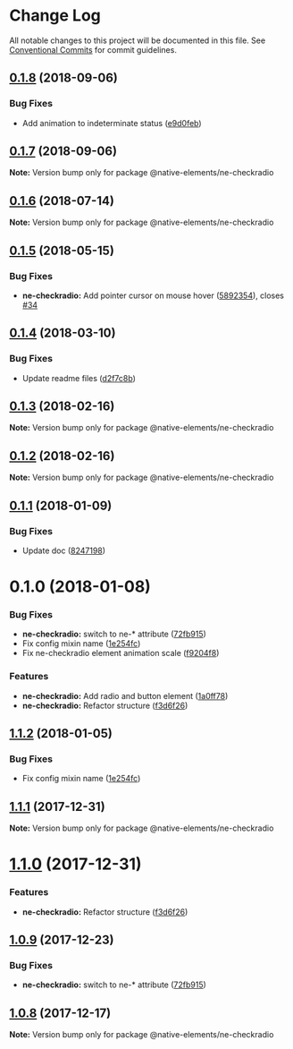 # Change Log

All notable changes to this project will be documented in this file.
See [Conventional Commits](https://conventionalcommits.org) for commit guidelines.

<a name="0.1.8"></a>
## [0.1.8](https://github.com/equinusocio/native-elements/tree/master/elements/ne-checkradio/compare/@native-elements/ne-checkradio@0.1.7...@native-elements/ne-checkradio@0.1.8) (2018-09-06)


### Bug Fixes

* Add animation to indeterminate status ([e9d0feb](https://github.com/equinusocio/native-elements/tree/master/elements/ne-checkradio/commit/e9d0feb))





<a name="0.1.7"></a>
## [0.1.7](https://github.com/equinusocio/native-elements/tree/master/elements/ne-checkradio/compare/@native-elements/ne-checkradio@0.1.5...@native-elements/ne-checkradio@0.1.7) (2018-09-06)

**Note:** Version bump only for package @native-elements/ne-checkradio





<a name="0.1.6"></a>
## [0.1.6](https://github.com/equinusocio/native-elements/tree/master/elements/ne-checkradio/compare/@native-elements/ne-checkradio@0.1.5...@native-elements/ne-checkradio@0.1.6) (2018-07-14)




**Note:** Version bump only for package @native-elements/ne-checkradio

<a name="0.1.5"></a>
## [0.1.5](https://github.com/equinusocio/native-elements/tree/master/elements/ne-checkradio/compare/@native-elements/ne-checkradio@0.1.4...@native-elements/ne-checkradio@0.1.5) (2018-05-15)


### Bug Fixes

* **ne-checkradio:** Add pointer cursor on mouse hover ([5892354](https://github.com/equinusocio/native-elements/tree/master/elements/ne-checkradio/commit/5892354)), closes [#34](https://github.com/equinusocio/native-elements/tree/master/elements/ne-checkradio/issues/34)




<a name="0.1.4"></a>
## [0.1.4](https://github.com/equinusocio/native-elements/tree/master/elements/ne-checkradio/compare/@native-elements/ne-checkradio@0.1.3...@native-elements/ne-checkradio@0.1.4) (2018-03-10)


### Bug Fixes

* Update readme files ([d2f7c8b](https://github.com/equinusocio/native-elements/tree/master/elements/ne-checkradio/commit/d2f7c8b))




<a name="0.1.3"></a>
## [0.1.3](https://github.com/equinusocio/native-elements/tree/master/elements/ne-checkradio/compare/@native-elements/ne-checkradio@0.1.2...@native-elements/ne-checkradio@0.1.3) (2018-02-16)




**Note:** Version bump only for package @native-elements/ne-checkradio

<a name="0.1.2"></a>
## [0.1.2](https://github.com/equinusocio/native-elements/tree/master/elements/ne-checkradio/compare/@native-elements/ne-checkradio@0.1.1...@native-elements/ne-checkradio@0.1.2) (2018-02-16)




**Note:** Version bump only for package @native-elements/ne-checkradio

<a name="0.1.1"></a>
## [0.1.1](https://github.com/equinusocio/native-elements/tree/master/elements/ne-checkradio/compare/@native-elements/ne-checkradio@0.1.0...@native-elements/ne-checkradio@0.1.1) (2018-01-09)


### Bug Fixes

* Update doc ([8247198](https://github.com/equinusocio/native-elements/tree/master/elements/ne-checkradio/commit/8247198))




<a name="0.1.0"></a>
# 0.1.0 (2018-01-08)


### Bug Fixes

* **ne-checkradio:** switch to ne-* attribute ([72fb915](https://github.com/equinusocio/native-elements/tree/master/elements/ne-checkradio/commit/72fb915))
* Fix config mixin name ([1e254fc](https://github.com/equinusocio/native-elements/tree/master/elements/ne-checkradio/commit/1e254fc))
* Fix ne-checkradio element animation scale ([f9204f8](https://github.com/equinusocio/native-elements/tree/master/elements/ne-checkradio/commit/f9204f8))


### Features

* **ne-checkradio:** Add radio and button element ([1a0ff78](https://github.com/equinusocio/native-elements/tree/master/elements/ne-checkradio/commit/1a0ff78))
* **ne-checkradio:** Refactor structure ([f3d6f26](https://github.com/equinusocio/native-elements/tree/master/elements/ne-checkradio/commit/f3d6f26))




<a name="1.1.2"></a>
## [1.1.2](https://github.com/equinusocio/native-elements/tree/master/elements/ne-checkradio/compare/@native-elements/ne-checkradio@1.1.1...@native-elements/ne-checkradio@1.1.2) (2018-01-05)


### Bug Fixes

* Fix config mixin name ([1e254fc](https://github.com/equinusocio/native-elements/tree/master/elements/ne-checkradio/commit/1e254fc))




<a name="1.1.1"></a>
## [1.1.1](https://github.com/equinusocio/native-elements/tree/master/elements/ne-checkradio/compare/@native-elements/ne-checkradio@1.1.0...@native-elements/ne-checkradio@1.1.1) (2017-12-31)




**Note:** Version bump only for package @native-elements/ne-checkradio

<a name="1.1.0"></a>
# [1.1.0](https://github.com/equinusocio/native-elements/tree/master/elements/ne-checkradio/compare/@native-elements/ne-checkradio@1.0.9...@native-elements/ne-checkradio@1.1.0) (2017-12-31)


### Features

* **ne-checkradio:** Refactor structure ([f3d6f26](https://github.com/equinusocio/native-elements/tree/master/elements/ne-checkradio/commit/f3d6f26))




<a name="1.0.9"></a>
## [1.0.9](https://github.com/equinusocio/native-elements/tree/master/elements/ne-checkradio/compare/@native-elements/ne-checkradio@1.0.8...@native-elements/ne-checkradio@1.0.9) (2017-12-23)


### Bug Fixes

* **ne-checkradio:** switch to ne-* attribute ([72fb915](https://github.com/equinusocio/native-elements/tree/master/elements/ne-checkradio/commit/72fb915))




<a name="1.0.8"></a>
## [1.0.8](https://github.com/equinusocio/native-elements/tree/master/elements/ne-checkradio/compare/@native-elements/ne-checkradio@1.0.6...@native-elements/ne-checkradio@1.0.8) (2017-12-17)




**Note:** Version bump only for package @native-elements/ne-checkradio
